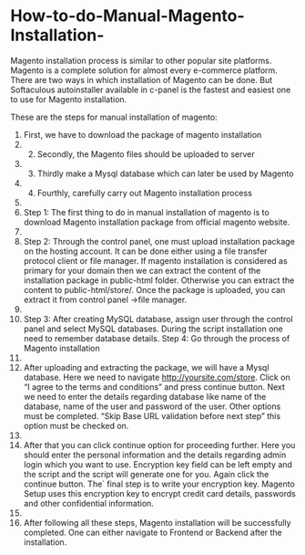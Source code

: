 # How-to-do-Manual-Magento-Installation-
Magento installation process is similar to other popular site platforms. Magento is a complete solution for almost every e-commerce platform. There are two ways in which installation of Magento can be done. But Softaculous autoinstaller available in c-panel is the fastest and easiest one to use for Magento installation.  

These are the steps for manual installation of magento: 
1. First, we have to download the package of magento installation 
2. 2. Secondly,  the Magento files should be uploaded to server 
3. 3. Thirdly make a Mysql database which can later be used by Magento 
4. 4. Fourthly, carefully carry out Magento installation process  
5. 
6. Step 1: The first thing to do in manual installation of magento is to download Magento installation package from official magento website.   
7. 
8. Step 2: Through the control panel, one must upload installation package on the hosting account. It can be done either using a file transfer protocol client or file manager. If magento installation is considered as primary for your domain then we can extract the content of the installation package in public-html folder. Otherwise you can extract the content to public-html/store/. Once the package is uploaded, you can extract it from control panel →file manager.    
8. 
9. Step 3: After creating MySQL database, assign user through the control panel and select MySQL databases. During the script installation one need to remember database details.   Step 4: Go through the process of Magento installation 
10. 
11. After uploading and extracting the package, we will have a Mysql database. Here we need to navigate http://yoursite.com/store. Click on “I agree to the terms and conditions” and press continue button. Next we need to enter the details regarding database like name of the database, name of the user and password of the user.   Other options must be completed. “Skip Base URL validation before next step” this option must be checked on. 
12. 
13. After that you can click continue option for proceeding further. Here you should enter the personal information and the details regarding admin login which you want to use. Encryption key field can be left empty and the script and the script will generate one for you. Again click the continue button.   The` final step is to write your encryption key.  Magento Setup uses this encryption key to encrypt credit card details, passwords and other confidential information.     
14. 
15. After following all these steps, Magento installation will be successfully completed. One can either navigate to Frontend or Backend after the installation.
